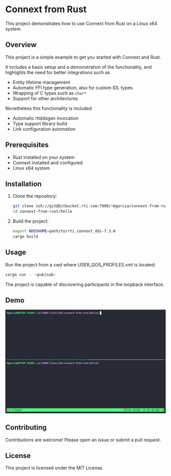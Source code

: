 # Connext from Rust

This project demonstrates how to use Connext from Rust on a Linux x64 system.

## Overview

This project is a simple example to get you started with Connext and Rust.

It includes a basic setup and a demonstration of the functionality, and highlights the need for better integrations such as
- Entity lifetime management
- Automatic FFI type generation, also for custom IDL types.
- Wrapping of C types such as `char*`
- Support for other architectures

Nonetheless this functionality is included
- Automatic rtiddsgen invocation
- Type support library build
- Link configuration automation

## Prerequisites

- Rust installed on your system
- Connext installed and configured
- Linux x64 system

## Installation

1. Clone the repository:
    ```sh
    git clone ssh://git@bitbucket.rti.com:7999/~bgarcia/connext-from-rust.git
    cd connext-from-rust/hello
    ```

2. Build the project:
    ```sh
    export NDDSHOME=path/to/rti_connext_dds-7.3.0
    cargo build
    ```

## Usage

Run the project from a cwd where USER_QOS_PROFILES.xml is located:
```sh
cargo run -- <pub|sub>
```

The project is capable of discovering participants in the loopback interface.

## Demo

![Demo](demo.gif)

## Contributing

Contributions are welcome! Please open an issue or submit a pull request.

## License

This project is licensed under the MIT License.
